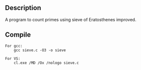 ## Description
A program to count primes using sieve of Eratosthenes improved.

## Compile
    For gcc:
        gcc sieve.c -O3 -o sieve
	
	For VS:
        cl.exe /MD /Ox /nologo sieve.c